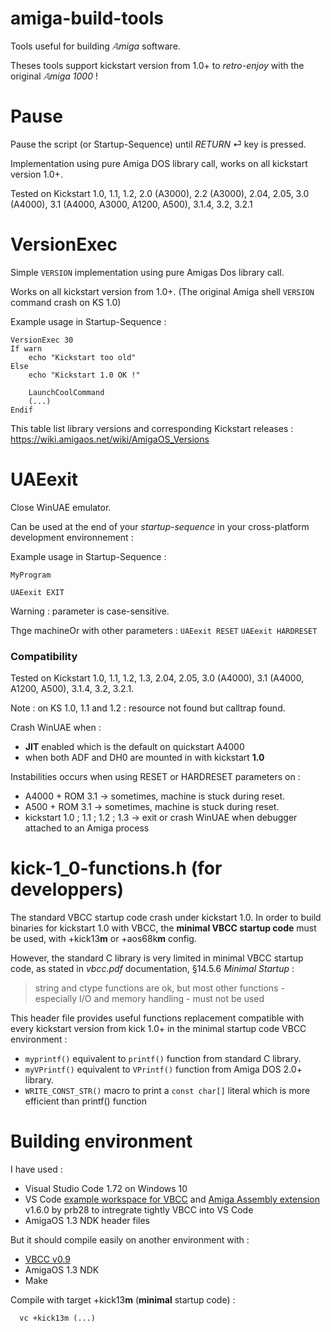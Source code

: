 # amiga-build-tools

Tools useful for building *𝔸miga* software.

Theses tools support kickstart version from 1.0+ to *retro-enjoy* with the original *𝔸miga 1000* !


# Pause

Pause the script (or Startup-Sequence) until *RETURN* ⏎ key is pressed.

Implementation using pure Amiga DOS library call, works on all kickstart version 1.0+.

Tested on Kickstart 1.0, 1.1, 1.2, 2.0 (A3000), 2.2 (A3000), 2.04, 2.05, 3.0 (A4000), 3.1 (A4000, A3000, A1200, A500), 3.1.4, 3.2, 3.2.1


# VersionExec

Simple `VERSION` implementation using pure Amigas Dos library call.

Works on all kickstart version from 1.0+.
(The original Amiga shell `VERSION` command crash on KS 1.0)

Example usage in Startup-Sequence :
```
VersionExec 30
If warn
    echo "Kickstart too old"
Else
    echo "Kickstart 1.0 OK !"

    LaunchCoolCommand
    (...)
Endif
```
This table list library versions and corresponding Kickstart releases :
https://wiki.amigaos.net/wiki/AmigaOS_Versions


# UAEexit

Close WinUAE emulator.

Can be used at the end of your *startup-sequence* in your cross-platform development environnement :

Example usage in Startup-Sequence :
```
MyProgram

UAEexit EXIT
```
Warning : parameter is case-sensitive.

Thge machineOr with other parameters : `UAEexit RESET` `UAEexit HARDRESET`



### Compatibility

Tested on Kickstart 1.0, 1.1, 1.2, 1.3, 2.04, 2.05, 3.0 (A4000), 3.1 (A4000, A1200, A500), 3.1.4, 3.2, 3.2.1.

Note : on KS 1.0, 1.1 and 1.2 : resource not found but calltrap found.

Crash WinUAE when :
- **JIT** enabled which is the default on quickstart A4000
- when both ADF and DH0 are mounted in with kickstart **1.0**

Instabilities occurs when using RESET or HARDRESET parameters on :
- A4000 + ROM 3.1 → sometimes, machine is stuck during reset.
- A500 + ROM 3.1 → sometimes, machine is stuck during reset.
- kickstart 1.0 ; 1.1 ; 1.2 ; 1.3 → exit or crash WinUAE when debugger attached to an Amiga process


# kick-1_0-functions.h (for developpers)

The standard VBCC startup code crash under kickstart 1.0. In order to build binaries for kickstart 1.0 with VBCC, the **minimal VBCC startup code** must be used, with +kick13**m** or +aos68k**m** config.

However, the standard C library is very limited in minimal VBCC startup code, as stated in *vbcc.pdf* documentation, §14.5.6 *Minimal Startup* :
>string and ctype functions are ok, but most other functions - especially I/O and memory handling - must not be used

This header file provides useful functions replacement compatible with every kickstart version from kick 1.0+ in the minimal startup code VBCC environment :
- `myprintf()` equivalent to `printf()` function from standard C library.
- `myVPrintf()` equivalent to `VPrintf()` function from Amiga DOS 2.0+ library.
- `WRITE_CONST_STR()` macro to print a `const char[]` literal
  which is more efficient than printf() function

# Building environment
I have used :
- Visual Studio Code 1.72 on Windows 10
- VS Code [example workspace for VBCC](https://github.com/bruno-frederic/vscode-amiga-vbcc-example/) and [Amiga Assembly extension](https://marketplace.visualstudio.com/items?itemName=prb28.amiga-assembly) v1.6.0 by prb28 to intregrate tightly VBCC into VS Code
- AmigaOS 1.3 NDK header files

But it should compile easily on another environment with :
- [VBCC v0.9](http://sun.hasenbraten.de/vbcc/)
- AmigaOS 1.3 NDK
- Make

Compile with target +kick13**m** (**minimal** startup code) :
```
  vc +kick13m (...)
```
